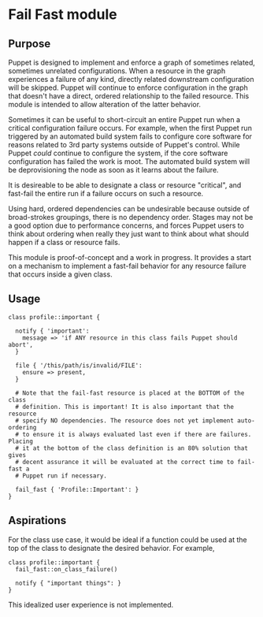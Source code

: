 # Fail Fast module

## Purpose

Puppet is designed to implement and enforce a graph of sometimes related, sometimes unrelated configurations. When a resource in the graph experiences a failure of any kind, directly related downstream configuration will be skipped. Puppet will continue to enforce configuration in the graph that doesn't have a direct, ordered relationship to the failed resource. This module is intended to allow alteration of the latter behavior.

Sometimes it can be useful to short-circuit an entire Puppet run when a critical configuration failure occurs. For example, when the first Puppet run triggered by an automated build system fails to configure core software for reasons related to 3rd party systems outside of Puppet's control. While Puppet _could_ continue to configure the system, if the core software configuration has failed the work is moot. The automated build system will be deprovisioning the node as soon as it learns about the failure.

It is desireable to be able to designate a class or resource "critical", and fast-fail the entire run if a failure occurs on such a resource.

Using hard, ordered dependencies can be undesirable because outside of broad-strokes groupings, there is no dependency order. Stages may not be a good option due to performance concerns, and forces Puppet users to think about ordering when really they just want to think about what should happen if a class or resource fails.

This module is proof-of-concept and a work in progress. It provides a start on a mechanism to implement a fast-fail behavior for any resource failure that occurs inside a given class.

## Usage

```puppet
class profile::important {

  notify { 'important':
    message => 'if ANY resource in this class fails Puppet should abort',
  }

  file { '/this/path/is/invalid/FILE':
    ensure => present,
  }

  # Note that the fail-fast resource is placed at the BOTTOM of the class
  # definition. This is important! It is also important that the resource
  # specify NO dependencies. The resource does not yet implement auto-ordering
  # to ensure it is always evaluated last even if there are failures. Placing
  # it at the bottom of the class definition is an 80% solution that gives
  # decent assurance it will be evaluated at the correct time to fail-fast a
  # Puppet run if necessary.

  fail_fast { 'Profile::Important': }
}
```

## Aspirations

For the class use case, it would be ideal if a function could be used at the top of the class to designate the desired behavior. For example,

```puppet
class profile::important {
  fail_fast::on_class_failure()

  notify { "important things": }
}
```

This idealized user experience is not implemented.

